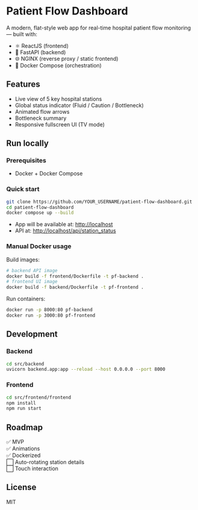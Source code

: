 
# Patient Flow Dashboard

A modern, flat-style web app for real-time hospital patient flow monitoring — built with:

- ⚛️ ReactJS (frontend)
- 🐍 FastAPI (backend)
- 🌐 NGINX (reverse proxy / static frontend)
- 🐳 Docker Compose (orchestration)

## Features

- Live view of 5 key hospital stations
- Global status indicator (Fluid / Caution / Bottleneck)
- Animated flow arrows
- Bottleneck summary
- Responsive fullscreen UI (TV mode)

## Run locally

### Prerequisites

- Docker + Docker Compose

### Quick start

```bash
git clone https://github.com/YOUR_USERNAME/patient-flow-dashboard.git
cd patient-flow-dashboard
docker compose up --build
```

- App will be available at: [http://localhost](http://localhost)
- API at: [http://localhost/api/station_status](http://localhost/api/station_status)

### Manual Docker usage

Build images:

```bash
# backend API image
docker build -f frontend/Dockerfile -t pf-backend .
# frontend UI image
docker build -f backend/Dockerfile -t pf-frontend .
```

Run containers:

```bash
docker run -p 8000:80 pf-backend
docker run -p 3000:80 pf-frontend
```

## Development

### Backend

```bash
cd src/backend
uvicorn backend.app:app --reload --host 0.0.0.0 --port 8000
```

### Frontend

```bash
cd src/frontend/frontend
npm install
npm run start
```

## Roadmap

✅ MVP  
✅ Animations  
✅ Dockerized  
⬜️ Auto-rotating station details  
⬜️ Touch interaction  

## License

MIT
